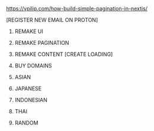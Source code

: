 https://vpilip.com/how-build-simple-pagination-in-nextjs/

[REGISTER NEW EMAIL ON PROTON]
1. REMAKE UI
2. REMAKE PAGINATION
3. REMAKE CONTENT [CREATE LOADING]
4. BUY DOMAINS


1. ASIAN 
2. JAPANESE 
3. INDONESIAN 
4. THAI
5. RANDOM